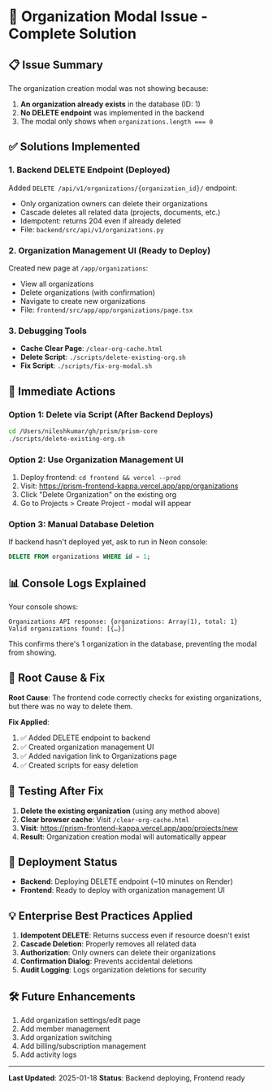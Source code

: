 # 🔧 Organization Modal Issue - Complete Solution

## 📋 Issue Summary

The organization creation modal was not showing because:
1. **An organization already exists** in the database (ID: 1)
2. **No DELETE endpoint** was implemented in the backend
3. The modal only shows when `organizations.length === 0`

## ✅ Solutions Implemented

### 1. **Backend DELETE Endpoint** (Deployed)
Added `DELETE /api/v1/organizations/{organization_id}/` endpoint:
- Only organization owners can delete their organizations
- Cascade deletes all related data (projects, documents, etc.)
- Idempotent: returns 204 even if already deleted
- File: `backend/src/api/v1/organizations.py`

### 2. **Organization Management UI** (Ready to Deploy)
Created new page at `/app/organizations`:
- View all organizations
- Delete organizations (with confirmation)
- Navigate to create new organizations
- File: `frontend/src/app/app/organizations/page.tsx`

### 3. **Debugging Tools**
- **Cache Clear Page**: `/clear-org-cache.html`
- **Delete Script**: `./scripts/delete-existing-org.sh`
- **Fix Script**: `./scripts/fix-org-modal.sh`

## 🚀 Immediate Actions

### Option 1: Delete via Script (After Backend Deploys)
```bash
cd /Users/nileshkumar/gh/prism/prism-core
./scripts/delete-existing-org.sh
```

### Option 2: Use Organization Management UI
1. Deploy frontend: `cd frontend && vercel --prod`
2. Visit: https://prism-frontend-kappa.vercel.app/app/organizations
3. Click "Delete Organization" on the existing org
4. Go to Projects > Create Project - modal will appear

### Option 3: Manual Database Deletion
If backend hasn't deployed yet, ask to run in Neon console:
```sql
DELETE FROM organizations WHERE id = 1;
```

## 📊 Console Logs Explained

Your console shows:
```
Organizations API response: {organizations: Array(1), total: 1}
Valid organizations found: [{…}]
```

This confirms there's 1 organization in the database, preventing the modal from showing.

## 🎯 Root Cause & Fix

**Root Cause**: The frontend code correctly checks for existing organizations, but there was no way to delete them.

**Fix Applied**:
1. ✅ Added DELETE endpoint to backend
2. ✅ Created organization management UI
3. ✅ Added navigation link to Organizations page
4. ✅ Created scripts for easy deletion

## 📱 Testing After Fix

1. **Delete the existing organization** (using any method above)
2. **Clear browser cache**: Visit `/clear-org-cache.html`
3. **Visit**: https://prism-frontend-kappa.vercel.app/app/projects/new
4. **Result**: Organization creation modal will automatically appear

## 🔄 Deployment Status

- **Backend**: Deploying DELETE endpoint (~10 minutes on Render)
- **Frontend**: Ready to deploy with organization management UI

## 💡 Enterprise Best Practices Applied

1. **Idempotent DELETE**: Returns success even if resource doesn't exist
2. **Cascade Deletion**: Properly removes all related data
3. **Authorization**: Only owners can delete their organizations
4. **Confirmation Dialog**: Prevents accidental deletions
5. **Audit Logging**: Logs organization deletions for security

## 🛠️ Future Enhancements

1. Add organization settings/edit page
2. Add member management
3. Add organization switching
4. Add billing/subscription management
5. Add activity logs

---

**Last Updated**: 2025-01-18
**Status**: Backend deploying, Frontend ready